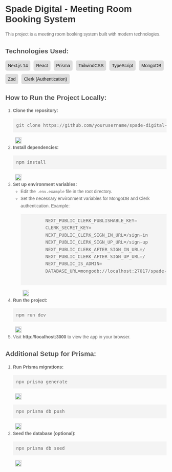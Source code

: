 <h1 style="font-family: Arial, sans-serif; color: #333;">Spade Digital - Meeting Room Booking System</h1>
<p style="font-family: Arial, sans-serif; line-height: 1.6; color: #666;">This project is a meeting room booking system built with modern technologies.</p>

<h2 style="font-family: Arial, sans-serif; color: #555;">Technologies Used:</h2>
<div style="display: flex; flex-wrap: wrap; gap: 10px;">
  <div style="background-color: #ddd; padding: 8px; border-radius: 5px; font-family: Arial, sans-serif;">Next.js 14</div>
  <div style="background-color: #ddd; padding: 8px; border-radius: 5px; font-family: Arial, sans-serif;">React</div>
  <div style="background-color: #ddd; padding: 8px; border-radius: 5px; font-family: Arial, sans-serif;">Prisma</div>
  <div style="background-color: #ddd; padding: 8px; border-radius: 5px; font-family: Arial, sans-serif;">TailwindCSS</div>
  <div style="background-color: #ddd; padding: 8px; border-radius: 5px; font-family: Arial, sans-serif;">TypeScript</div>
  <div style="background-color: #ddd; padding: 8px; border-radius: 5px; font-family: Arial, sans-serif;">MongoDB</div>
  <div style="background-color: #ddd; padding: 8px; border-radius: 5px; font-family: Arial, sans-serif;">Zod</div>
  <div style="background-color: #ddd; padding: 8px; border-radius: 5px; font-family: Arial, sans-serif;">Clerk (Authentication)</div>
</div>

<h2 style="font-family: Arial, sans-serif; color: #555;">How to Run the Project Locally:</h2>
<ol style="font-family: Arial, sans-serif; line-height: 1.6; color: #666;">
  <li><strong>Clone the repository:</strong>
    <pre style="background-color: #f4f4f4; padding: 10px;" id="clone-repo">git clone https://github.com/yourusername/spade-digital-14.git</pre>
    <button onclick="copyToClipboard('#clone-repo')" style="background-color: transparent; border: none; cursor: pointer;">
      <img src="https://upload.wikimedia.org/wikipedia/commons/thumb/0/0f/Document_copy_icon.svg/120px-Document_copy_icon.svg.png" alt="Copy" width="20" height="20" />
    </button>
  </li>
  <li><strong>Install dependencies:</strong>
    <pre style="background-color: #f4f4f4; padding: 10px;" id="install-dependencies">npm install</pre>
    <button onclick="copyToClipboard('#install-dependencies')" style="background-color: transparent; border: none; cursor: pointer;">
      <img src="https://upload.wikimedia.org/wikipedia/commons/thumb/0/0f/Document_copy_icon.svg/120px-Document_copy_icon.svg.png" alt="Copy" width="20" height="20" />
    </button>
  </li>
  <li><strong>Set up environment variables:</strong>
    <ul>
      <li>Edit the <code>.env.example</code> file in the root directory.</li>
      <li>Set the necessary environment variables for MongoDB and Clerk authentication. Example:</li>
      <pre style="background-color: #f4f4f4; padding: 10px;" id="env-vars">
        NEXT_PUBLIC_CLERK_PUBLISHABLE_KEY=
        CLERK_SECRET_KEY=
        NEXT_PUBLIC_CLERK_SIGN_IN_URL=/sign-in
        NEXT_PUBLIC_CLERK_SIGN_UP_URL=/sign-up
        NEXT_PUBLIC_CLERK_AFTER_SIGN_IN_URL=/
        NEXT_PUBLIC_CLERK_AFTER_SIGN_UP_URL=/
        NEXT_PUBLIC_IS_ADMIN=
        DATABASE_URL=mongodb://localhost:27017/spade-digital
      </pre>
      <button onclick="copyToClipboard('#env-vars')" style="background-color: transparent; border: none; cursor: pointer;">
        <img src="https://upload.wikimedia.org/wikipedia/commons/thumb/0/0f/Document_copy_icon.svg/120px-Document_copy_icon.svg.png" alt="Copy" width="20" height="20" />
      </button>
    </ul>
  </li>
  <li><strong>Run the project:</strong>
    <pre style="background-color: #f4f4f4; padding: 10px;" id="run-dev">npm run dev</pre>
    <button onclick="copyToClipboard('#run-dev')" style="background-color: transparent; border: none; cursor: pointer;">
      <img src="https://upload.wikimedia.org/wikipedia/commons/thumb/0/0f/Document_copy_icon.svg/120px-Document_copy_icon.svg.png" alt="Copy" width="20" height="20" />
    </button>
  </li>
  <li>Visit <strong>http://localhost:3000</strong> to view the app in your browser.</li>
</ol>

<h2 style="font-family: Arial, sans-serif; color: #555;">Additional Setup for Prisma:</h2>
<ol style="font-family: Arial, sans-serif; line-height: 1.6; color: #666;">
  <li><strong>Run Prisma migrations:</strong>
    <pre style="background-color: #f4f4f4; padding: 10px;" id="prisma-generate">npx prisma generate</pre>
    <button onclick="copyToClipboard('#prisma-generate')" style="background-color: transparent; border: none; cursor: pointer;">
      <img src="https://upload.wikimedia.org/wikipedia/commons/thumb/0/0f/Document_copy_icon.svg/120px-Document_copy_icon.svg.png" alt="Copy" width="20" height="20" />
    </button>
    <pre style="background-color: #f4f4f4; padding: 10px;" id="prisma-push">npx prisma db push</pre>
    <button onclick="copyToClipboard('#prisma-push')" style="background-color: transparent; border: none; cursor: pointer;">
      <img src="https://upload.wikimedia.org/wikipedia/commons/thumb/0/0f/Document_copy_icon.svg/120px-Document_copy_icon.svg.png" alt="Copy" width="20" height="20" />
    </button>
  </li>
  <li><strong>Seed the database (optional):</strong>
    <pre style="background-color: #f4f4f4; padding: 10px;" id="prisma-seed">npx prisma db seed</pre>
    <button onclick="copyToClipboard('#prisma-seed')" style="background-color: transparent; border: none; cursor: pointer;">
      <img src="https://upload.wikimedia.org/wikipedia/commons/thumb/0/0f/Document_copy_icon.svg/120px-Document_copy_icon.svg.png" alt="Copy" width="20" height="20" />
    </button>
  </li>
</ol>

<script>
  function copyToClipboard(elementId) {
    const copyText = document.querySelector(elementId);
    const range = document.createRange();
    range.selectNode(copyText);
    window.getSelection().addRange(range);
    document.execCommand("copy");
    window.getSelection().removeAllRanges();
    alert("Command copied to clipboard!");
  }
</script>
